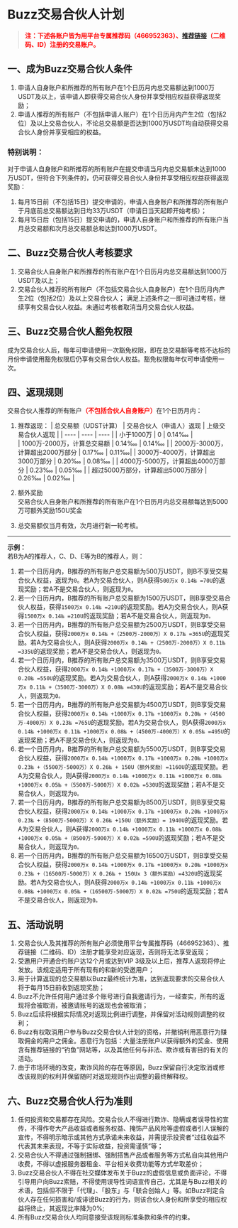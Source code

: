 # Buzz交易合伙人计划


> <font color=Red >**注：下述各账户皆为用平台专属推荐码（466952363）、[推荐链接](https://accounts.binance.com/register?ref=466952363)（二维码、ID）注册的交易账户。**</font>


## 一、成为Buzz交易合伙人条件
1. 申请人自身账户和所推荐的所有账户在1个日历月内总交易额达到1000万USDT及以上，该申请人即获得交易合伙人身份并享受相应权益获得返现奖励；
2. 申请人推荐的所有账户（不包括申请人账户）在1个日历月内产生2位（包括2位）及以上交易合伙人，不论总交易额是否达到1000万USDT均自动获得交易合伙人身份并享受相应的权益。
### 特别说明：  
对于申请人自身账户和所推荐的所有账户在提交申请当月内总交易额未达到1000万USDT，但符合下列条件的，仍可获得交易合伙人身份并享受相应权益获得返现奖励：
1. 每月15日前（不包括15日）提交申请的，申请人自身账户和所推荐的所有账户于月底前总交易额达到日均33万USDT（申请日当天起即开始考核）；
2. 每月15日后（包括15日）提交申请的，申请人自身账户和所推荐的所有账户当月总交易额和次月总交易额总和达到1000万USDT。

## 二、Buzz交易合伙人考核要求
1. 交易合伙人自身账户和所推荐的所有账户在1个日历月内总交易额达到1000万USDT及以上；
2. 交易合伙人推荐的所有账户（不包括交易合伙人自身账户）在1个日历月内产生2位（包括2位）及以上交易合伙人；
    满足上述条件之一即可通过考核，继续享有交易合伙人权益。未通过考核者取消当月交易合伙人权益。

## 三、Buzz交易合伙人豁免权限
成为交易合伙人后，每年可申请使用一次豁免权限，即在总交易额等考核不达标的月份申请使用豁免权限后仍享有交易合伙人权益。豁免权限每年仅可申请使用一次。

## 四、返现规则

交易合伙人推荐的所有账户<font color=Red >**（不包括合伙人自身账户）**</font>在1个日历月内：
1. 推荐返现：
    |  总交易额（UDST计算）   | 交易合伙人（申请人）返现  | 上级交易合伙人返现  |
    |  ----  | ----  | ----  |
    | 小于1000万  | 0 |	 0.14‱ |		
    | 1000万-2000万，计算总交易额  | 0.14‱ | 0.14‱ |
    | 2000万-3000万，计算超出2000万部分  | 0.17‱ |	 0.11‱|
    | 3000万-4000万，计算超出3000万部分  | 0.20‱ |	 0.08‱ |
    | 4000万-5000万，计算超出4000万部分  | 0.23‱ |	 0.05‱ |
    | 超过5000万部分，计算超出5000万部分  | 0.26‱ |	 0.02‱ |
	

2. 额外奖励  
    交易合伙人自身账户和所推荐的所有账户在1个日历月内总交易额每达到5000万可额外奖励150U奖金

3. 总交易额仅当月有效，次月进行新一轮考核。		
		
---
**示例：**  
若B为A的推荐人，C、D、E等为B的推荐人，则：  
1. 若一个日历月内，B推荐的所有账户总交易额为500万USDT，则B不享受交易合伙人权益，返现为`0`。若A为交易合伙人，则A获得`500万x 0.14‱ =70U`的返现奖励；若A不是交易合伙人，则返现为`0`。  
2. 若一个日历月内，B推荐的所有账户总交易额为1500万USDT，则B享受交易合伙人权益，获得`1500万x 0.14‱ =210U`的返现奖励。若A为交易合伙人，则A获得`1500万x 0.14‱ =210U`的返现奖励；若A不是交易合伙人，则返现为`0。`
3. 若一个日历月内，B推荐的所有账户总交易额为2500万USDT，则B享受交易合伙人权益，获得`2000万x 0.14‱ +（2500万-2000万）X 0.17‱ =365U`的返现奖励。若A为交易合伙人，则A获得`2000万x 0.14‱ +（2500万-2000万）X 0.11‱ =335U`的返现奖励；若A不是交易合伙人，则返现为`0。`
4. 若一个日历月内，B推荐的所有账户总交易额为3500万USDT，则B享受交易合伙人权益，获得`2000万x 0.14‱ +1000万x 0.17‱ +（3500万-3000万）X 0.20‱ =550U`的返现奖励。若A为交易合伙人，则A获得`2000万x 0.14‱ +1000万x 0.11‱ +（3500万-3000万）X 0.08‱ =430U`的返现奖励；若A不是交易合伙人，则返现为`0。`
5. 若一个日历月内，B推荐的所有账户总交易额为4500万USDT，则B享受交易合伙人权益，获得`2000万x 0.14‱ +1000万x 0.17‱ +1000万x 0.20‱ +（4500万-4000万）X 0.23‱ =765U`的返现奖励。若A为交易合伙人，则A获得`2000万x 0.14‱ +1000万x 0.11‱ +1000万x 0.08‱ +（4500万-4000万）X 0.05‱ =495U`的返现奖励；若A不是交易合伙人，则返现为`0。`
6. 若一个日历月内，B推荐的所有账户总交易额为5500万USDT，则B享受交易合伙人权益，获得`2000万x 0.14‱ +1000万x 0.17‱ +1000万x 0.20‱ +1000万x 0.23‱ +（5500万-5000万）X 0.26‱ + 150U（额外奖励）=1160U`的返现奖励。若A为交易合伙人，则A获得`2000万x 0.14‱ +1000万x 0.11‱ +1000万x 0.08‱ +1000万x 0.05‱ +（5500万-5000万）X 0.02‱ =530U`的返现奖励；若A不是交易合伙人，则返现为`0。`
7. 若一个日历月内，B推荐的所有账户总交易额为8500万USDT，则B享受交易合伙人权益，获得`2000万x 0.14‱ +1000万x 0.17‱ +1000万x 0.20‱ +1000万x 0.23‱ +（8500万-5000万）X 0.26‱ +150U（额外奖励）= 1940U`的返现奖励。若A为交易合伙人，则A获得`2000万x 0.14‱ +1000万x 0.11‱ +1000万x 0.08‱ +1000万x 0.05‱ +（8500万-5000万）X 0.02‱ =590U`的返现奖励；若A不是交易合伙人，则返现为`0。`
8. 若一个日历月内，B推荐的所有账户总交易额为16500万USDT，则B享受交易合伙人权益，获得`2000万x 0.14‱ +1000万x 0.17‱ +1000万x 0.20‱ +1000万x 0.23‱ +（16500万-5000万）X 0.26‱ + 150Ux 3（额外奖励）=4320U`的返现奖励。若A为交易合伙人，则A获得`2000万x 0.14‱ +1000万x 0.11‱ +1000万x 0.08‱ +1000万x 0.05‱ +（16500万-5000万）X 0.02‱ =750U`的返现奖励；若A不是交易合伙人，则返现为`0。`  
## 五、活动说明
1. 交易合伙人及其推荐的所有账户必须使用平台专属推荐码（466952363）、推荐链接（二维码、ID）注册才能享受对应返现，否则将无法享受返现；
2. 受邀用户开通合约账户达12个月或达到VIP 3级及以上后，推荐人返现将停止发放。该规定适用于所有现有的和新的受邀用户；
3. 用于计算返现的总交易额以Buzz最终统计为准，达到返现要求的交易合伙人将于每月15日前收到返现奖励；
4. Buzz不允许任何用户通过多个账号进行自我邀请行为，一经查实，所有的返现将会被取消，被邀请账号的返现也会被取消；
5. Buzz后续将根据实际情况对返现比例进行调整，并保留对活动规则调整的权利；
6. Buzz有权取消用户参与Buzz交易合伙人计划的资格，并撤销利用恶意行为赚取佣金的用户之佣金。恶意行为包括：大量注册账户以获得额外的奖金、使用含有推荐链接的“钓鱼”网站等，以及其他任何与非法、欺诈或有害目的有关的活动。
7. 由于市场环境的改变，欺诈风险的存在等原因，Buzz保留自行决定取消或修改该规则的权利并保留随时对返现规则作出调整的最终解释权。
## 六、Buzz交易合伙人行为准则
1. 任何投资和交易都存在风险。交易合伙人不得进行欺诈、隐瞒或者误导性的宣传，不得作夸大产品收益或者服务权益、掩饰产品风险等虚假或者引人误解的宣传，不得明示暗示或其他方式承诺未来收益，并需提示投资者“过往收益不代表其未来表现，不等于实际收益，投资需谨慎”等；
2. 交易合伙人不得通过强制捆绑、强制搭售产品或者服务等方式私自向其他用户收费，不得以虚报服务器租金、平台相关收费功能等方式牟取差价；
3. Buzz交易合伙人不得在社交媒体发布关于Buzz的虚假信息或负面评论，不得引导用户向Buzz索赔，不得使用误导性词语宣传自己，尤其是与Buzz相关的术语，包括但不限于「代理」、「股东」与「联合创始人」等。如Buzz判定合伙人存在任何损害和/或诽谤Buzz的行为，则该合伙人身份和所享受的相应权益将终止，其返现比率降为0%;
4. 所有Buzz交易合伙人均同意接受该规则标准条款和条件的约束。